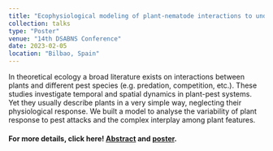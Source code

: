 ```yaml
---
title: "Ecophysiological modeling of plant-nematode interactions to understand plant tolerance"
collection: talks
type: "Poster"
venue: "14th DSABNS Conference"
date: 2023-02-05
location: "Bilbao, Spain"
---
```

In theoretical ecology a broad literature exists on interactions between plants and different pest species (e.g. predation, competition, etc.). These studies investigate temporal and
spatial dynamics in plant-pest systems. Yet they usually describe plants in a very simple way, neglecting their physiological response. We built a model to analyse the variability of plant response to pest attacks and the complex interplay among plant features.
#### For more details, click here! [Abstract](../../files/abstract_dsabns_conf_feb_2023.pdf) and [poster](../../files/poster_dsabns_conf_feb_2023.pdf).
